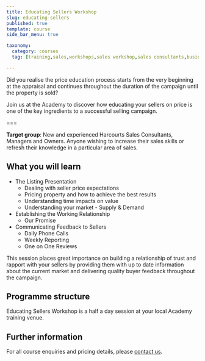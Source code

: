```yaml
---
title: Educating Sellers Workshop
slug: educating-sellers
published: true
template: course
side_bar_menu: true

taxonomy:
  category: courses
  tag: [training,sales,workshops,sales workshop,sales consultants,business owners,managers]

---
```


Did you realise the price education process starts from the very beginning at the appraisal and continues throughout the duration of the campaign until the property is sold?

Join us at the Academy to discover how educating your sellers on price is one of the key ingredients to a successful selling campaign.

===

**Target group**: New and experienced Harcourts Sales Consultants, Managers and Owners. Anyone wishing to increase their sales skills or refresh their knowledge in a particular area of sales.

## What you will learn
- The Listing Presentation
  - Dealing with seller price expectations
  - Pricing property and how to achieve the best results
  - Understanding time impacts on value
  - Understanding your market - Supply & Demand
- Establishing the Working Relationship
  - Our Promise
- Communicating Feedback to Sellers
  - Daily Phone Calls
  - Weekly Reporting
  - One on One Reviews

This session places great importance on building a relationship of trust and rapport with your sellers by providing them with up to date information about the current market and delivering quality buyer feedback throughout the campaign.


## Programme structure
Educating Sellers Workshop is a half a day session at your local Academy training venue.

## Further information
For all course enquiries and pricing details, please [contact us](/about-us/contact-us).
